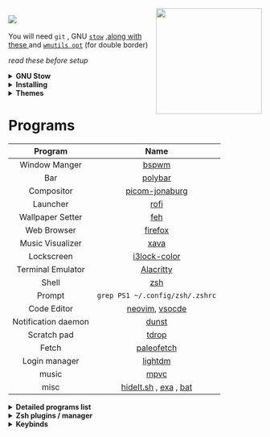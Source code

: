 <!-- <p align="center"><img align="center" src="https://user-images.githubusercontent.com/67634565/123535664-dcf83700-d742-11eb-84ee-e0663dd167b5.png" width="320px"></p> -->

<img align="right" src="https://user-images.githubusercontent.com/67634565/125792404-8feb3087-2884-42c8-9432-024879a9b3fc.gif" width='210' >
<p >
 <img  src="https://visitor-badge.glitch.me/badge?page_id=umgbhalla/dotstow.visitor-badge" >  
 <img  alt="" src="https://img.shields.io/github/repo-size/umgbhalla/dotstow?style=flat&label=repo-size&color=fb9199&labelColor=1d212a"/>
 <img  alt="" src="https://img.shields.io/github/last-commit/umgbhalla/dotstow?color=fbdf90&label=updated&style=flat&labelColor=1d212a"/>
</p>



You will need `git` , GNU [`stow`](https://www.youtube.com/watch?v=tkUllCAGs3c) ,[along with these ](https://github.com/umgbhalla/dotstow#programs)  and [`wmutils opt`](https://github.com/wmutils/opt) (for double border)

<i>read these before setup </i>
<details>
 <summary><b>GNU Stow</b></summary>
<ul>
 <li><a href="https://www.gnu.org/software/stow/manual/stow.html">Manpage Stow</a></li>
<li><a href="https://alexpearce.me/2016/02/managing-dotfiles-with-stow/">Managing dotfiles with GNU stow - Alex Pearce</a></li>
<li><a href="https://gruby.medium.com/dotfile-how-to-manage-and-sync-with-git-gnu-stow-6beada1529ea">dotfile, how to manage and sync with Git + GNU Stow </a></li>
 </ul>
</details>

<details>
    <summary><b>Installing</b></summary>
Clone into your <code>$HOME</code> directory  
  <br>

```bash
git clone https://github.com/umgbhalla/dotstow.git ~  
```
  
Run `stow` to symlink everything or just select what you want

```bash
cd monterey && stow */  -t ~
# Everything (the '/' ignores the README or any file)
# -t ~ implies , target directory is $HOME
```

```bash
$ pwd
/
└ home
  └ umang
    └ dotstow
      └ base
 
stow zsh -t ~
# Just my zsh config
```
</details>
<!-- Icon Theme | [Papirus](https://github.com/PapirusDevelopmentTeam/papirus-icon-theme) -->
<!-- Gtk-theme | [Nordic-Gtk](https://www.gnome-look.org/p/1267246/) -->
<!-- Music Player | [Audacious-qt](https://audacious-media-player.org) -->
 
<details>
    <summary><b>Themes</b></summary>  

|   | 
|---|
| Monterey   | 
| <p align="center"><img src="https://user-images.githubusercontent.com/67634565/123525378-d12e5580-d6ed-11eb-9293-0c9e9cdd2221.png" width="920px" ></p>|
|Glass-green|
| <p align="center"><img src="https://user-images.githubusercontent.com/67634565/124610237-f4939600-de8d-11eb-8469-1863f953359d.png" width="920px"></p> |
| <p align="center"><img src="https://user-images.githubusercontent.com/67634565/126061920-2d44885f-2943-452c-86a6-3178d1e58599.png" width="920px"></p> |
| Gruv-dark |
| <p align="center"><img src="https://user-images.githubusercontent.com/67634565/130346655-1e8b8957-54de-4e16-99b4-0495c5d7389e.png" width="920px"></p> |
| <p align="center"><img src="https://user-images.githubusercontent.com/67634565/131245686-7cdb2433-72c9-4ed9-a0aa-8da7e41100b3.png" width="920px"></p> | 
| Moun-tain |
| <p align="center"><img src="https://user-images.githubusercontent.com/67634565/135710219-5f01e082-6c64-4d4c-afcc-f9813c8e753b.png" width="920px"></p> |
| <p align="center"><img src="https://user-images.githubusercontent.com/67634565/135710250-d5aaab6c-2c50-43f4-9a4c-b11935652b7a.png" width="920px"></p> |
</details>


# Programs

Program | Name
:---:|:---:
Window Manger | [bspwm](https://github.com/baskerville/bspwm)
Bar | [polybar](https://github.com/polybar/polybar)
Compositor | [picom-jonaburg](https://github.com/jonaburg/picom)
Launcher | [rofi](https://github.com/davatorium/rofi)
Wallpaper Setter | [feh](https://feh.finalrewind.org/)
Web Browser | [firefox](https://www.mozilla.org/en-US/firefox/new/)
Music Visualizer | [xava](https://github.com/nikp123/xava)
Lockscreen | [i3lock-color](https://github.com/Raymo111/i3lock-color)
Terminal Emulator | [Alacritty](https://github.com/alacritty/alacritty)
Shell | [zsh](https://www.zsh.org)
Prompt | `grep PS1 ~/.config/zsh/.zshrc`
Code Editor | [neovim](https://neovim.io), [vsocde](https://github.com/microsoft/vscode)
Notification daemon | [dunst](https://dunst-project.org/)
Scratch pad | [tdrop](https://github.com/noctuid/tdrop)
Fetch | [paleofetch](https://github.com/umgbhalla/paleofetch)
Login manager | [lightdm](https://github.com/canonical/lightdm)
music | [mpvc](https://github.com/lwilletts/mpvc/)
misc | [hideIt.sh](http://giithub.com/tadly/hideIt.sh) , [exa](https://github.com/ogham/exa) , [bat](https://github.com/sharkdp/bat)


<details>
    <summary><b>Detailed programs list</b></summary>

 
An updated list of all the programs I have installed, can be found <code><a href="https://github.com/umgbhalla/dotstow/blob/main/base/programs/program-list">here</a></code>
<br>
</details> 


<details>
    <summary><b>Zsh plugins / manager </b></summary>
<code><a href="https://github.com/ohmyzsh/ohmyzsh">ohmyzsh</a></code>  
</br> 
<code><a href="https://github.com/Aloxaf/fzf-tab">fzf-tab</a></code>  
<br>
<code><a href="https://github.com/zsh-users/zsh-autosuggestions">zsh-autosuggestions</a></code>  
<br>
<code><a href="https://github.com/zsh-users/zsh-syntax-highlighting">zsh-syntax-highlighting</a></code>  
</details>



<details>
    <summary><b>Keybinds</b></summary>


|          Keybind          |         Description         |
| ------------------------- | --------------------------- |
|super + apostrophe                    | # terminal alacritty |
|super + Return                        | # scratchpad without tmux session right |
|super + semicolon                     | # scratchpad without tmux session left |
|super + backslash                     | # tmux scratchpad top |
|super + slash                         | # tmux scratchpad bottom |
|super + shift + Return                | # terminal kitty |
|super + e                             | # Shortcuts |
|super + w                             | # firefox |
|super + n                             | # pcmanfm |
|super + d                             | # dmenu_run |
|super + a                             | # neovide |
|super + b                             | # bpytop |
|super + space                         | # program launcher |
|alt + shift + Return                  | # mini youtube |
|alt + Return                          | # mini google |
|alt + e                               | # rofimoji |
|alt + m                               | # man search |
|alt + r                               | # random manpage |
|alt + v                               | # clipmenu |
|alt + shift + h                       | # keybindhelper |
|alt + p                               | # dotfiles rofi menu ; open in nvim |
|alt + o                               | # toggle polybar over ipc |
|super + period                        | # show open window |
|super + shift + d                     | # show ssh sesssions |
|super + p                             | # power-menu  |
|super + shift + b                     | # power on bluetooth |
|super + shift + r                     | # make sxhkd reload its configuration files: |
|super + {t,shift + t,s}               | # set the window state |
|super + f                             | # toggle the window fullscreen |
|super + alt + {q,r}                   | # quit/restart bspwm |
|super + {_,shift + }q                 | # close and kill |
|super + m                             | # alternate between the tiled and monocle layout |
|super + y                             | # send the newest marked node to the newest preselected node |
|super + g                             | # swap the current node and the biggest window |
|super + ctrl + {m,x,y,z}              | # set the node flags |
|super + {_,shift + }{h,j,k,l}         | # focus the node in the given direction |
|super + comma                         | # focus the node for the given path jump |
|super + {_,shift + }c                 | # focus the next/previous window in the current desktop |
|super + bracket{left,right}           | # focus the next/previous desktop in the current monitor |
|super + shift + bracket{left,right}   | # focus to next ore previous node  |
|alt + {Tab, shift + Tab}              | # focus the last node/desktop |
|super + {grave,Tab}                   | # focus the last node/desktop |
|super + {o,i}                         | # focus the older or newer node in the focus history |
|super + {_,shift + }{1-8,0}           | # focus or send to the given desktop |
|super + ctrl + {h,j,k,l}              | # preselect the direction |
|super + ctrl + {1-9}                  | # preselect the ratio |
|super + ctrl + space                  | # cancel the preselection for the focused node |
|super + ctrl + shift + space          | # cancel the preselection for the focused desktop |
|super + alt + {h,j,k,l}               | # expand a window by moving one of its side outward |
|super + alt + shift + {h,j,k,l}       | # contract a window by moving one of its side inward |
|super + {Left,Down,Up,Right}          | # move a floating window |
|ctrl + Print                          | #anonym screenshot |
|shift + Print                         | # Screenshot |
|super+Print                           | # Screenshots but better |


to generate this use command below and then in vim visual mode add `|` yourself   
```bash
awk '/^[a-z]/ && last {print "|" $0,"\t",last,"|"} {last=""} /^#/{last=$0}' ~/.config/sxhkd/sxhkdrc | \
column -t -s $'\t' | xclip -in -sel clip
```

</details>

